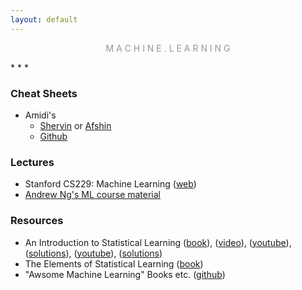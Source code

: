```yaml
---
layout: default
---
```

<p style="text-align: center; color:#5c58589f; margin =0">M A C H I N E . L E A R N I N G</p>
* * *

### Cheat Sheets
- Amidi's
    - [Shervin](https://stanford.edu/~shervine/) or [Afshin](https://www.mit.edu/~amidi/)
    - [Github](https://github.com/afshinea/stanford-cs-229-machine-learning) 

### Lectures
- Stanford CS229: Machine Learning ([web](http://cs229.stanford.edu/))
- [Andrew Ng's ML course material](http://www.holehouse.org/mlclass/)

### Resources
- An Introduction to Statistical Learning ([book](http://faculty.marshall.usc.edu/gareth-james/)), ([video](https://www.r-bloggers.com/in-depth-introduction-to-machine-learning-in-15-hours-of-expert-videos/)), ([youtube](https://www.youtube.com/channel/UC4OWDcPB1peiBXDfCSZ3h-w)), ([solutions](https://github.com/asadoughi/stat-learning)), ([youtube]()), ([solutions](https://github.com/asadoughi/stat-learning))
- The Elements of Statistical Learning ([book](https://web.stanford.edu/~hastie/ElemStatLearn/))
- "Awsome Machine Learning" Books etc. ([github](https://github.com/josephmisiti/awesome-machine-learning/blob/master/books.md))
